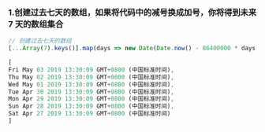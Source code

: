 ### 1.创建过去七天的数组，如果将代码中的减号换成加号，你将得到未来 7 天的数组集合

```javascript
// 创建过去七天的数组
[...Array(7).keys()].map(days => new Date(Date.now() - 86400000 * days));
```

```javascript
[
Fri May 03 2019 13:30:09 GMT+0800 (中国标准时间),
Thu May 02 2019 13:30:09 GMT+0800 (中国标准时间),
Wed May 01 2019 13:30:09 GMT+0800 (中国标准时间),
Tue Apr 30 2019 13:30:09 GMT+0800 (中国标准时间),
Mon Apr 29 2019 13:30:09 GMT+0800 (中国标准时间),
Sun Apr 28 2019 13:30:09 GMT+0800 (中国标准时间),
Sat Apr 27 2019 13:30:09 GMT+0800 (中国标准时间)
]
```
